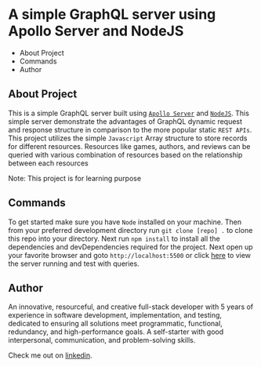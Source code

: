 # A simple GraphQL server using Apollo Server and NodeJS

- About Project
- Commands
- Author

## About Project
This is a simple GraphQL server built using [```Apollo Server```](https://www.apollographql.com/) and [```NodeJS```](https://nodejs.org). This simple server demonstrate the advantages of GraphQL dynamic request and response structure in comparison to the more popular static ```REST APIs```. This project utilizes the simple ```Javascript``` Array structure to store records for different resources. Resources like games, authors, and reviews can be queried with various combination of resources based on the relationship between each resources <br/>

Note: This project is for learning purpose

## Commands
To get started make sure you have ```Node``` installed on your machine. Then from your preferred development directory run ```git clone [repo] .``` to clone this repo into your directory. Next run ```npm install``` to install all the dependencies and devDependencies required for the project. Next open up your favorite browser and goto ```http://localhost:5500``` or click [here](http://localhost:5500/) to view the server running and test with queries.

## Author
An innovative, resourceful, and creative full-stack developer with 5 years of experience in software
development, implementation, and testing, dedicated to ensuring all solutions meet programmatic,
functional, redundancy, and high-performance goals. A self-starter with good interpersonal, communication, and problem-solving skills. 

Check me out on [linkedin](https://linkedin.com/in/ajayi-oyetomi).

